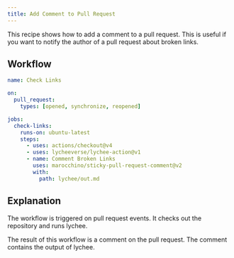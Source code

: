 ```yaml
---
title: Add Comment to Pull Request
---
```


This recipe shows how to add a comment to a pull request. This is useful if you
want to notify the author of a pull request about broken links.

## Workflow

```yaml
name: Check Links

on:
  pull_request:
    types: [opened, synchronize, reopened]

jobs:
  check-links:
    runs-on: ubuntu-latest
    steps:
      - uses: actions/checkout@v4
      - uses: lycheeverse/lychee-action@v1
      - name: Comment Broken Links
        uses: marocchino/sticky-pull-request-comment@v2
        with:
          path: lychee/out.md
```

## Explanation

The workflow is triggered on pull request events. It checks out the repository
and runs lychee.

The result of this workflow is a comment on the pull request. The comment
contains the output of lychee.
